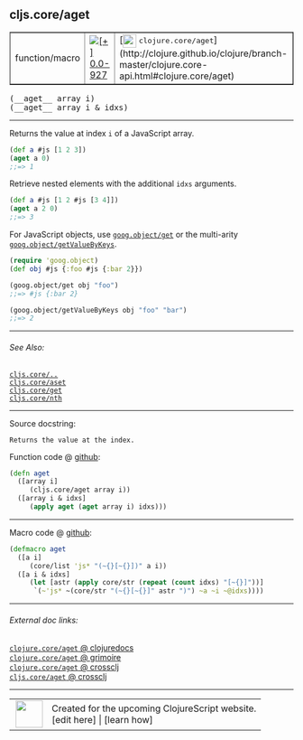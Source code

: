 ## cljs.core/aget



 <table border="1">
<tr>
<td>function/macro</td>
<td><a href="https://github.com/cljsinfo/cljs-api-docs/tree/0.0-927"><img valign="middle" alt="[+] 0.0-927" title="Added in 0.0-927" src="https://img.shields.io/badge/+-0.0--927-lightgrey.svg"></a> </td>
<td>
[<img height="24px" valign="middle" src="http://i.imgur.com/1GjPKvB.png"> <samp>clojure.core/aget</samp>](http://clojure.github.io/clojure/branch-master/clojure.core-api.html#clojure.core/aget)
</td>
</tr>
</table>


 <samp>
(__aget__ array i)<br>
</samp>
 <samp>
(__aget__ array i & idxs)<br>
</samp>

---

Returns the value at index `i` of a JavaScript array.

```clj
(def a #js [1 2 3])
(aget a 0)
;;=> 1
```

Retrieve nested elements with the additional `idxs` arguments.

```clj
(def a #js [1 2 #js [3 4]])
(aget a 2 0)
;;=> 3
```

For JavaScript objects, use [`goog.object/get`] or the multi-arity [`goog.object/getValueByKeys`].

```clj
(require 'goog.object)
(def obj #js {:foo #js {:bar 2}})

(goog.object/get obj "foo")
;;=> #js {:bar 2} 

(goog.object/getValueByKeys obj "foo" "bar")
;;=> 2
```

[`goog.object/get`]:http://google.github.io/closure-library/api/namespace_goog_object.html#get
[`goog.object/getValueByKeys`]:http://google.github.io/closure-library/api/namespace_goog_object.html#getValueByKeys



---


###### See Also:

[`cljs.core/..`](../cljs.core/DOTDOT.md)<br>
[`cljs.core/aset`](../cljs.core/aset.md)<br>
[`cljs.core/get`](../cljs.core/get.md)<br>
[`cljs.core/nth`](../cljs.core/nth.md)<br>

---


Source docstring:

```
Returns the value at the index.
```


Function code @ [github](https://github.com/clojure/clojurescript/blob/r3208/src/cljs/cljs/core.cljs#L269-L274):

```clj
(defn aget
  ([array i]
     (cljs.core/aget array i))
  ([array i & idxs]
     (apply aget (aget array i) idxs)))
```

<!--
Repo - tag - source tree - lines:

 <pre>
clojurescript @ r3208
└── src
    └── cljs
        └── cljs
            └── <ins>[core.cljs:269-274](https://github.com/clojure/clojurescript/blob/r3208/src/cljs/cljs/core.cljs#L269-L274)</ins>
</pre>

-->

---

Macro code @ [github](https://github.com/clojure/clojurescript/blob/r3208/src/clj/cljs/core.clj#L407-L412):

```clj
(defmacro aget
  ([a i]
     (core/list 'js* "(~{}[~{}])" a i))
  ([a i & idxs]
     (let [astr (apply core/str (repeat (count idxs) "[~{}]"))]
      `(~'js* ~(core/str "(~{}[~{}]" astr ")") ~a ~i ~@idxs))))
```

<!--
Repo - tag - source tree - lines:

 <pre>
clojurescript @ r3208
└── src
    └── clj
        └── cljs
            └── <ins>[core.clj:407-412](https://github.com/clojure/clojurescript/blob/r3208/src/clj/cljs/core.clj#L407-L412)</ins>
</pre>
-->

---


###### External doc links:

[`clojure.core/aget` @ clojuredocs](http://clojuredocs.org/clojure.core/aget)<br>
[`clojure.core/aget` @ grimoire](http://conj.io/store/v1/org.clojure/clojure/1.7.0-beta3/clj/clojure.core/aget/)<br>
[`clojure.core/aget` @ crossclj](http://crossclj.info/fun/clojure.core/aget.html)<br>
[`cljs.core/aget` @ crossclj](http://crossclj.info/fun/cljs.core.cljs/aget.html)<br>

---

 <table>
<tr><td>
<img valign="middle" align="right" width="48px" src="http://i.imgur.com/Hi20huC.png">
</td><td>
Created for the upcoming ClojureScript website.<br>
[edit here] | [learn how]
</td></tr></table>

[edit here]:https://github.com/cljsinfo/cljs-api-docs/blob/master/cljsdoc/cljs.core/aget.cljsdoc
[learn how]:https://github.com/cljsinfo/cljs-api-docs/wiki/cljsdoc-files

<!--

This information was too distracting to show to readers, but I'll leave it
commented here since it is helpful to:

- pretty-print the data used to generate this document
- and show how to retrieve that data



The API data for this symbol:

```clj
{:description "Returns the value at index `i` of a JavaScript array.\n\n```clj\n(def a #js [1 2 3])\n(aget a 0)\n;;=> 1\n```\n\nRetrieve nested elements with the additional `idxs` arguments.\n\n```clj\n(def a #js [1 2 #js [3 4]])\n(aget a 2 0)\n;;=> 3\n```\n\nFor JavaScript objects, use [`goog.object/get`] or the multi-arity [`goog.object/getValueByKeys`].\n\n```clj\n(require 'goog.object)\n(def obj #js {:foo #js {:bar 2}})\n\n(goog.object/get obj \"foo\")\n;;=> #js {:bar 2} \n\n(goog.object/getValueByKeys obj \"foo\" \"bar\")\n;;=> 2\n```\n\n[`goog.object/get`]:http://google.github.io/closure-library/api/namespace_goog_object.html#get\n[`goog.object/getValueByKeys`]:http://google.github.io/closure-library/api/namespace_goog_object.html#getValueByKeys",
 :ns "cljs.core",
 :name "aget",
 :signature ["[array i]" "[array i & idxs]"],
 :history [["+" "0.0-927"]],
 :type "function/macro",
 :related ["cljs.core/.."
           "cljs.core/aset"
           "cljs.core/get"
           "cljs.core/nth"],
 :full-name-encode "cljs.core/aget",
 :source {:code "(defn aget\n  ([array i]\n     (cljs.core/aget array i))\n  ([array i & idxs]\n     (apply aget (aget array i) idxs)))",
          :title "Function code",
          :repo "clojurescript",
          :tag "r3208",
          :filename "src/cljs/cljs/core.cljs",
          :lines [269 274]},
 :extra-sources [{:code "(defmacro aget\n  ([a i]\n     (core/list 'js* \"(~{}[~{}])\" a i))\n  ([a i & idxs]\n     (let [astr (apply core/str (repeat (count idxs) \"[~{}]\"))]\n      `(~'js* ~(core/str \"(~{}[~{}]\" astr \")\") ~a ~i ~@idxs))))",
                  :title "Macro code",
                  :repo "clojurescript",
                  :tag "r3208",
                  :filename "src/clj/cljs/core.clj",
                  :lines [407 412]}],
 :full-name "cljs.core/aget",
 :clj-symbol "clojure.core/aget",
 :docstring "Returns the value at the index."}

```

Retrieve the API data for this symbol:

```clj
;; from Clojure REPL
(require '[clojure.edn :as edn])
(-> (slurp "https://raw.githubusercontent.com/cljsinfo/cljs-api-docs/catalog/cljs-api.edn")
    (edn/read-string)
    (get-in [:symbols "cljs.core/aget"]))
```

-->
